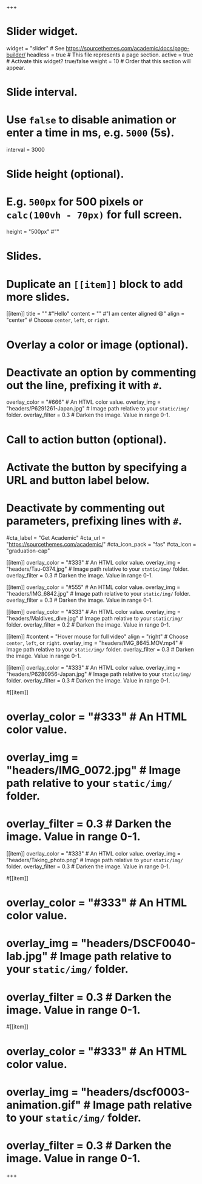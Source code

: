 +++
# Slider widget.
widget = "slider"  # See https://sourcethemes.com/academic/docs/page-builder/
headless = true  # This file represents a page section.
active = true  # Activate this widget? true/false
weight = 10  # Order that this section will appear.

# Slide interval.
# Use `false` to disable animation or enter a time in ms, e.g. `5000` (5s).
interval = 3000

# Slide height (optional).
# E.g. `500px` for 500 pixels or `calc(100vh - 70px)` for full screen.
height = "500px" #""

# Slides.
# Duplicate an `[[item]]` block to add more slides.
[[item]]
  title = "" #"Hello"
  content = "" #"I am center aligned :smile:"
  align = "center"  # Choose `center`, `left`, or `right`.

  # Overlay a color or image (optional).
  #   Deactivate an option by commenting out the line, prefixing it with `#`.
  overlay_color = "#666"  # An HTML color value.
  overlay_img = "headers/P6291261-Japan.jpg"  # Image path relative to your `static/img/` folder.
  overlay_filter = 0.3  # Darken the image. Value in range 0-1.

  # Call to action button (optional).
  #   Activate the button by specifying a URL and button label below.
  #   Deactivate by commenting out parameters, prefixing lines with `#`.
  #cta_label = "Get Academic"
  #cta_url = "https://sourcethemes.com/academic/"
  #cta_icon_pack = "fas"
  #cta_icon = "graduation-cap"

[[item]]
  overlay_color = "#333"  # An HTML color value.
  overlay_img = "headers/Tau-0374.jpg"  # Image path relative to your `static/img/` folder.
  overlay_filter = 0.3  # Darken the image. Value in range 0-1.

[[item]]
  overlay_color = "#555"  # An HTML color value.
  overlay_img = "headers/IMG_6842.jpg"  # Image path relative to your `static/img/` folder.
  overlay_filter = 0.3  # Darken the image. Value in range 0-1.

[[item]]
  overlay_color = "#333"  # An HTML color value.
  overlay_img = "headers/Maldives_dive.jpg"  # Image path relative to your `static/img/` folder.
  overlay_filter = 0.2  # Darken the image. Value in range 0-1.

[[item]]
  #content = "Hover mouse for full video"
  align = "right"  # Choose `center`, `left`, or `right`.
  overlay_img = "headers/IMG_8645.MOV.mp4"  # Image path relative to your `static/img/` folder.
  overlay_filter = 0.3  # Darken the image. Value in range 0-1.

[[item]]
  overlay_color = "#333"  # An HTML color value.
  overlay_img = "headers/P6280956-Japan.jpg"  # Image path relative to your `static/img/` folder.
  overlay_filter = 0.3  # Darken the image. Value in range 0-1.

#[[item]]
#  overlay_color = "#333"  # An HTML color value.
#  overlay_img = "headers/IMG_0072.jpg"  # Image path relative to your `static/img/` folder.
#  overlay_filter = 0.3  # Darken the image. Value in range 0-1.

[[item]]
  overlay_color = "#333"  # An HTML color value.
  overlay_img = "headers/Taking_photo.png"  # Image path relative to your `static/img/` folder.
  overlay_filter = 0.3  # Darken the image. Value in range 0-1.

#[[item]]
#  overlay_color = "#333"  # An HTML color value.
#  overlay_img = "headers/DSCF0040-lab.jpg"  # Image path relative to your `static/img/` folder.
#  overlay_filter = 0.3  # Darken the image. Value in range 0-1.

#[[item]]
#  overlay_color = "#333"  # An HTML color value.
#  overlay_img = "headers/dscf0003-animation.gif"  # Image path relative to your `static/img/` folder.
#  overlay_filter = 0.3  # Darken the image. Value in range 0-1.

+++
